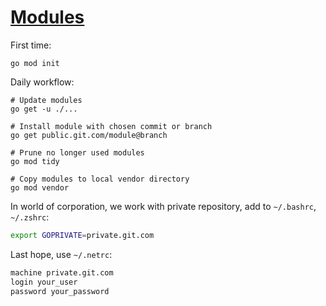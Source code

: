 # [Modules](https://github.com/golang/go/wiki/Modules)

First time:

```
go mod init
```

Daily workflow:

```
# Update modules
go get -u ./...

# Install module with chosen commit or branch
go get public.git.com/module@branch

# Prune no longer used modules
go mod tidy

# Copy modules to local vendor directory
go mod vendor
```

In world of corporation, we work with private repository, add to `~/.bashrc`, `~/.zshrc`:

```sh
export GOPRIVATE=private.git.com
```

Last hope, use `~/.netrc`:

```txt
machine private.git.com
login your_user
password your_password 
```
